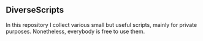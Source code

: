 ## DiverseScripts

In this repository I collect various small but useful scripts, mainly for private purposes. Nonetheless, everybody is free to use them.

